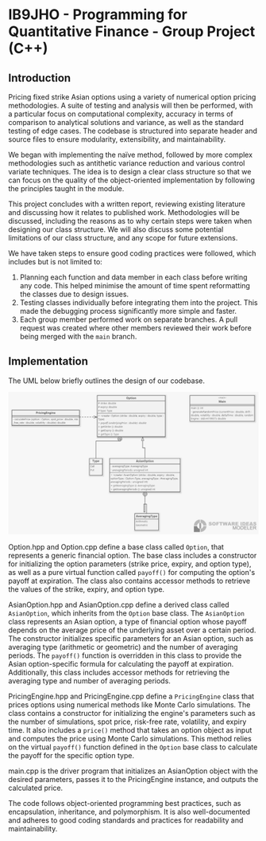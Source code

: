 # IB9JHO - Programming for Quantitative Finance - Group Project (C++)

## Introduction
Pricing fixed strike Asian options using a variety of numerical option pricing methodologies. A suite of testing and analysis will then be performed, with a particular focus on computational complexity, accuracy in terms of comparison to analytical solutions and variance, as well as the standard testing of edge cases. The codebase is structured into separate header and source files to ensure modularity, extensibility, and maintainability.

We began with implementing the naïve method, followed by more complex methodologies such as antithetic variance reduction and various control variate techniques. The idea is to design a clear class structure so that we can focus on the quality of the object-oriented implementation by following the principles taught in the module.

This project concludes with a written report, reviewing existing literature and discussing how it relates to published work. Methodologies will be discussed, including the reasons as to why certain steps were taken when designing our class structure. We will also discuss some potential limitations of our class structure, and any scope for future extensions.

We have taken steps to ensure good coding practices were followed, which includes but is not limited to:

1. Planning each function and data member in each class before writing any code. This helped minimise the amount of time spent reformatting the classes due to design issues.
2. Testing classes individually before integrating them into the project. This made the debugging process significantly more simple and faster.
3. Each group member performed work on separate branches. A pull request was created where other members reviewed their work before being merged with the `main` branch.

## Implementation

The UML below briefly outlines the design of our codebase.

![](./assets/uml.jpeg)

Option.hpp and Option.cpp define a base class called `Option`, that represents a generic financial option. The base class includes a constructor for initializing the option parameters (strike price, expiry, and option type), as well as a pure virtual function called `payoff()` for computing the option's payoff at expiration. The class also contains accessor methods to retrieve the values of the strike, expiry, and option type.

AsianOption.hpp and AsianOption.cpp define a derived class called `AsianOption`, which inherits from the `Option` base class. The `AsianOption` class represents an Asian option, a type of financial option whose payoff depends on the average price of the underlying asset over a certain period. The constructor initializes specific parameters for an Asian option, such as averaging type (arithmetic or geometric) and the number of averaging periods. The `payoff()` function is overridden in this class to provide the Asian option-specific formula for calculating the payoff at expiration. Additionally, this class includes accessor methods for retrieving the averaging type and number of averaging periods.

PricingEngine.hpp and PricingEngine.cpp define a `PricingEngine` class that prices options using numerical methods like Monte Carlo simulations. The class contains a constructor for initializing the engine's parameters such as the number of simulations, spot price, risk-free rate, volatility, and expiry time. It also includes a `price()` method that takes an option object as input and computes the price using Monte Carlo simulations. This method relies on the virtual `payoff()` function defined in the `Option` base class to calculate the payoff for the specific option type.

main.cpp is the driver program that initializes an AsianOption object with the desired parameters, passes it to the PricingEngine instance, and outputs the calculated price.

The code follows object-oriented programming best practices, such as encapsulation, inheritance, and polymorphism. It is also well-documented and adheres to good coding standards and practices for readability and maintainability.